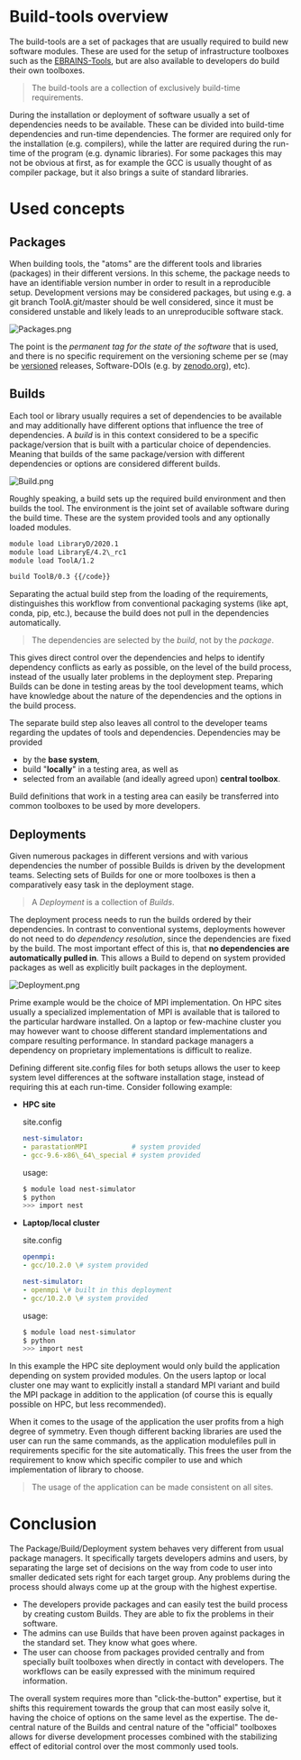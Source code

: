 
# Build-tools overview

  The build-tools are a set of packages that are usually required to build new
  software modules. These are used for the setup of infrastructure toolboxes
  such as the
  [EBRAINS-Tools](https://wiki.ebrains.eu/bin/view/Collabs/ebrains-tools/), but
  are also available to developers do build their own toolboxes.

> The build-tools are a collection of exclusively build-time requirements.

  During the installation or deployment of software usually a set of
  dependencies needs to be available. These can be divided into build-time
  dependencies and run-time dependencies. The former are required only for the
  installation (e.g.  compilers), while the latter are required during the
  run-time of the program (e.g. dynamic libraries). For some packages this may
  not be obvious at first, as for example the GCC is usually thought of as
  compiler package, but it also brings a suite of standard libraries.


# Used concepts

## Packages

  When building tools, the "atoms" are the different tools and libraries
  (packages) in their different versions. In this scheme, the package needs to
  have an identifiable version number in order to result in a reproducible
  setup. Development versions may be considered packages, but using e.g. a git
  branch ToolA.git/master should be well considered, since it must be
  considered unstable and likely leads to an unreproducible software stack.

  ![Packages.png]()

  The point is the *permanent tag for the state of the software* that is used,
  and there is no specific requirement on the versioning scheme per se (may be
  [versioned](https://en.wikipedia.org/wiki/Software_versioning) releases,
  Software-DOIs (e.g. by [zenodo.org](https://zenodo.org)), etc).


## Builds

  Each tool or library usually requires a set of dependencies to be available
  and may additionally have different options that influence the tree of
  dependencies. A *build* is in this context considered to be a specific
  package/version that is built with a particular choice of dependencies.
  Meaning that builds of the same package/version with different dependencies
  or options are considered different builds.

  ![Build.png]()

  Roughly speaking, a build sets up the required build environment and then
  builds the tool. The environment is the joint set of available software
  during the build time. These are the system provided tools and any optionally
  loaded modules.

  ```bash
  module load LibraryD/2020.1
  module load LibraryE/4.2\_rc1
  module load ToolA/1.2

  build ToolB/0.3 {{/code}}
  ```

  Separating the actual build step from the loading of the requirements,
  distinguishes this workflow from conventional packaging systems (like apt,
  conda, pip, etc.), because the build does not pull in the dependencies
  automatically.

> The dependencies are selected by the *build*, not by the *package*.

  This gives direct control over the dependencies and helps to identify
  dependency conflicts as early as possible, on the level of the build process,
  instead of the usually later problems in the deployment step.  Preparing
  Builds can be done in testing areas by the tool development teams, which have
  knowledge about the nature of the dependencies and the options in the build
  process.

  The separate build step also leaves all control to the developer teams
  regarding the updates of tools and dependencies. Dependencies may be provided

  * by the **base system**,
  * build "**locally**" in a testing area, as well as
  * selected from an available (and ideally agreed upon) **central toolbox**.

  Build definitions that work in a testing area can easily be transferred into
  common toolboxes to be used by more developers.


## Deployments

  Given numerous packages in different versions and with various dependencies
  the number of possible Builds is driven by the development teams. Selecting
  sets of Builds for one or more toolboxes is then a comparatively easy task in
  the deployment stage.

> A *Deployment* is a collection of *Builds*.

  The deployment process needs to run the builds ordered by their dependencies.
  In contrast to conventional systems, deployments however do not need to do
  *dependency resolution*, since the dependencies are fixed by the build. The
  most important effect of this is, that **no dependencies are automatically
  pulled in**. This allows a Build to depend on system provided packages as
  well as explicitly built packages in the deployment.

  ![Deployment.png]()

  Prime example would be the choice of MPI implementation. On HPC sites usually
  a specialized implementation of MPI is available that is tailored to the
  particular hardware installed. On a laptop or few-machine cluster you may
  however want to choose different standard implementations and compare
  resulting performance. In standard package managers a dependency on
  proprietary implementations is difficult to realize.

  Defining different site.config files for both setups allows the user to keep
  system level differences at the software installation stage, instead of
  requiring this at each run-time. Consider following example:

  * **HPC site**

    site.config
    ```yaml
    nest-simulator:
    - parastationMPI           # system provided
    - gcc-9.6-x86\_64\_special # system provided
    ```

    usage:
    ```bash
    $ module load nest-simulator
    $ python
    >>> import nest
    ```

  * **Laptop/local cluster**

    site.config
    ```yaml
    openmpi:
    - gcc/10.2.0 \# system provided

    nest-simulator:
    - openmpi \# built in this deployment
    - gcc/10.2.0 \# system provided
    ```

    usage:
    ```bash
    $ module load nest-simulator
    $ python
    >>> import nest
    ```

  In this example the HPC site deployment would only build the application
  depending on system provided modules. On the users laptop or local cluster
  one may want to explicitly install a standard MPI variant and build the MPI
  package in addition to the application (of course this is equally possible on
  HPC, but less recommended).

  When it comes to the usage of the application the user profits from a high
  degree of symmetry. Even though different backing libraries are used the user
  can run the same commands, as the application modulefiles pull in
  requirements specific for the site automatically. This frees the user from
  the requirement to know which specific compiler to use and which
  implementation of library to choose.

> The usage of the application can be made consistent on all sites.


# Conclusion

  The Package/Build/Deployment system behaves very different from usual package
  managers. It specifically targets developers admins and users, by separating
  the large set of decisions on the way from code to user into smaller
  dedicated sets right for each target group. Any problems during the process
  should always come up at the group with the highest expertise.

  * The developers provide packages and can easily test the build process by
    creating custom Builds. They are able to fix the problems in their
    software.
  * The admins can use Builds that have been proven against packages in the
    standard set. They know what goes where.
  * The user can choose from packages provided centrally and from specially
    built toolboxes when directly in contact with developers. The workflows can
    be easily expressed with the minimum required information.

  The overall system requires more than "click-the-button" expertise, but it
  shifts this requirement towards the group that can most easily solve it,
  having the choice of options on the same level as the expertise. The
  de-central nature of the Builds and central nature of the "official"
  toolboxes allows for diverse development processes combined with the
  stabilizing effect of editorial control over the most commonly used tools.
